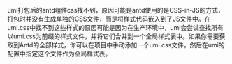 umi打包后的antd组件css找不到，原因可能是antd使用的是CSS-in-JS的方式，打包时并没有生成单独的CSS文件，而是将样式代码嵌入到了JS文件中。在umi.css中找不到这些样式的原因可能是因为在生产环境中，umi会尝试查找所有以umi.css为前缀的样式文件，并将它们合并到一个全局样式表中。如果你需要获取到Antd的全部样式，你可以在项目中手动添加一个umi.css文件，然后在umi的配置中指定这个文件作为全局样式表。
